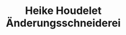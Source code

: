 ---
title: "Heike Houdelet Änderungsschneiderei"
url: /linkenheim-hochstetten/heike-houdelet-aenderungsschneiderei/
shop: Schneiderei
---